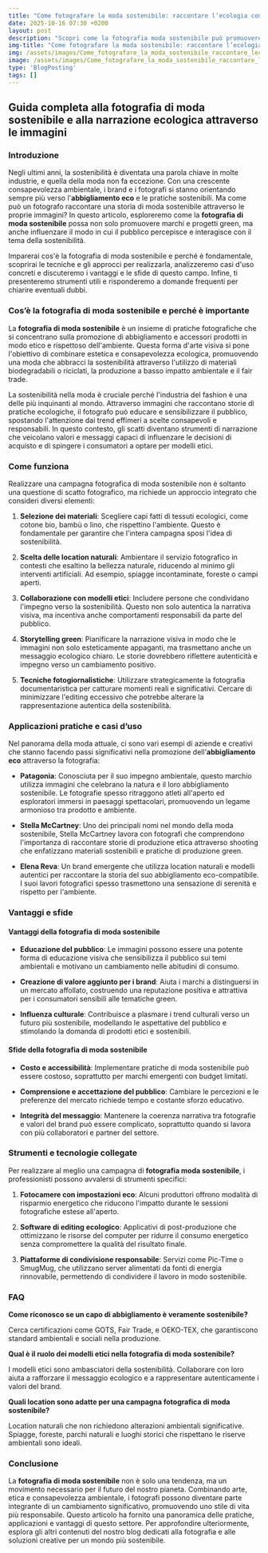 ```yaml
---
title: "Come fotografare la moda sostenibile: raccontare l’ecologia con le immagini"
date: 2025-10-16 07:30 +0200
layout: post
description: "Scopri come la fotografia moda sostenibile può promuovere abbigliamento eco e location naturali, raccontando storie di moda etica e green."
img-title: "Come fotografare la moda sostenibile: raccontare l’ecologia con le immagini"
img: /assets/images/Come_fotografare_la_moda_sostenibile_raccontare_lecologia_con_le_immagini.jpg
image: /assets/images/Come_fotografare_la_moda_sostenibile_raccontare_lecologia_con_le_immagini.jpg
type: 'BlogPosting'
tags: []
---
```


## Guida completa alla fotografia di moda sostenibile e alla narrazione ecologica attraverso le immagini

### Introduzione

Negli ultimi anni, la sostenibilità è diventata una parola chiave in molte industrie, e quella della moda non fa eccezione. Con una crescente consapevolezza ambientale, i brand e i fotografi si stanno orientando sempre più verso l'**abbigliamento eco** e le pratiche sostenibili. Ma come può un fotografo raccontare una storia di moda sostenibile attraverso le proprie immagini? In questo articolo, esploreremo come la **fotografia di moda sostenibile** possa non solo promuovere marchi e progetti green, ma anche influenzare il modo in cui il pubblico percepisce e interagisce con il tema della sostenibilità.

Imparerai cos'è la fotografia di moda sostenibile e perché è fondamentale, scoprirai le tecniche e gli approcci per realizzarla, analizzeremo casi d'uso concreti e discuteremo i vantaggi e le sfide di questo campo. Infine, ti presenteremo strumenti utili e risponderemo a domande frequenti per chiarire eventuali dubbi.

### Cos’è la fotografia di moda sostenibile e perché è importante

La **fotografia di moda sostenibile** è un insieme di pratiche fotografiche che si concentrano sulla promozione di abbigliamento e accessori prodotti in modo etico e rispettoso dell'ambiente. Questa forma d'arte visiva si pone l'obiettivo di combinare estetica e consapevolezza ecologica, promuovendo una moda che abbracci la sostenibilità attraverso l'utilizzo di materiali biodegradabili o riciclati, la produzione a basso impatto ambientale e il fair trade.

La sostenibilità nella moda è cruciale perché l'industria del fashion è una delle più inquinanti al mondo. Attraverso immagini che raccontano storie di pratiche ecologiche, il fotografo può educare e sensibilizzare il pubblico, spostando l'attenzione dai trend effimeri a scelte consapevoli e responsabili. In questo contesto, gli scatti diventano strumenti di narrazione che veicolano valori e messaggi capaci di influenzare le decisioni di acquisto e di spingere i consumatori a optare per modelli etici.

### Come funziona

Realizzare una campagna fotografica di moda sostenibile non è soltanto una questione di scatto fotografico, ma richiede un approccio integrato che consideri diversi elementi:

1. **Selezione dei materiali**: Scegliere capi fatti di tessuti ecologici, come cotone bio, bambù o lino, che rispettino l'ambiente. Questo è fondamentale per garantire che l'intera campagna sposi l'idea di sostenibilità.

2. **Scelta delle location naturali**: Ambientare il servizio fotografico in contesti che esaltino la bellezza naturale, riducendo al minimo gli interventi artificiali. Ad esempio, spiagge incontaminate, foreste o campi aperti.

3. **Collaborazione con modelli etici**: Includere persone che condividano l'impegno verso la sostenibilità. Questo non solo autentica la narrativa visiva, ma incentiva anche comportamenti responsabili da parte del pubblico.

4. **Storytelling green**: Pianificare la narrazione visiva in modo che le immagini non solo esteticamente appaganti, ma trasmettano anche un messaggio ecologico chiaro. Le storie dovrebbero riflettere autenticità e impegno verso un cambiamento positivo.

5. **Tecniche fotogiornalistiche**: Utilizzare strategicamente la fotografia documentaristica per catturare momenti reali e significativi. Cercare di minimizzare l'editing eccessivo che potrebbe alterare la rappresentazione autentica della sostenibilità.

### Applicazioni pratiche e casi d’uso

Nel panorama della moda attuale, ci sono vari esempi di aziende e creativi che stanno facendo passi significativi nella promozione dell'**abbigliamento eco** attraverso la fotografia:

- **Patagonia**: Conosciuta per il suo impegno ambientale, questo marchio utilizza immagini che celebrano la natura e il loro abbigliamento sostenibile. Le fotografie spesso ritraggono atleti all'aperto ed esploratori immersi in paesaggi spettacolari, promuovendo un legame armonioso tra prodotto e ambiente.

- **Stella McCartney**: Uno dei principali nomi nel mondo della moda sostenibile, Stella McCartney lavora con fotografi che comprendono l'importanza di raccontare storie di produzione etica attraverso shooting che enfatizzano materiali sostenibili e pratiche di produzione green.

- **Elena Reva**: Un brand emergente che utilizza location naturali e modelli autentici per raccontare la storia del suo abbigliamento eco-compatibile. I suoi lavori fotografici spesso trasmettono una sensazione di serenità e rispetto per l'ambiente.

### Vantaggi e sfide

#### Vantaggi della fotografia di moda sostenibile

- **Educazione del pubblico**: Le immagini possono essere una potente forma di educazione visiva che sensibilizza il pubblico sui temi ambientali e motivano un cambiamento nelle abitudini di consumo.
  
- **Creazione di valore aggiunto per i brand**: Aiuta i marchi a distinguersi in un mercato affollato, costruendo una reputazione positiva e attrattiva per i consumatori sensibili alle tematiche green.
  
- **Influenza culturale**: Contribuisce a plasmare i trend culturali verso un futuro più sostenibile, modellando le aspettative del pubblico e stimolando la domanda di prodotti etici e sostenibili.

#### Sfide della fotografia di moda sostenibile

- **Costo e accessibilità**: Implementare pratiche di moda sostenibile può essere costoso, soprattutto per marchi emergenti con budget limitati.
  
- **Comprensione e accettazione del pubblico**: Cambiare le percezioni e le preferenze del mercato richiede tempo e costante sforzo educativo.

- **Integrità del messaggio**: Mantenere la coerenza narrativa tra fotografie e valori del brand può essere complicato, soprattutto quando si lavora con più collaboratori e partner del settore.

### Strumenti e tecnologie collegate

Per realizzare al meglio una campagna di **fotografia moda sostenibile**, i professionisti possono avvalersi di strumenti specifici:

1. **Fotocamere con impostazioni eco**: Alcuni produttori offrono modalità di risparmio energetico che riducono l'impatto durante le sessioni fotografiche estese all'aperto.

2. **Software di editing ecologico**: Applicativi di post-produzione che ottimizzano le risorse del computer per ridurre il consumo energetico senza compromettere la qualità del risultato finale.

3. **Piattaforme di condivisione responsabile**: Servizi come Pic-Time o SmugMug, che utilizzano server alimentati da fonti di energia rinnovabile, permettendo di condividere il lavoro in modo sostenibile.

### FAQ

**Come riconosco se un capo di abbigliamento è veramente sostenibile?**

Cerca certificazioni come GOTS, Fair Trade, e OEKO-TEX, che garantiscono standard ambientali e sociali nella produzione.

**Qual è il ruolo dei modelli etici nella fotografia di moda sostenibile?**

I modelli etici sono ambasciatori della sostenibilità. Collaborare con loro aiuta a rafforzare il messaggio ecologico e a rappresentare autenticamente i valori del brand.

**Quali location sono adatte per una campagna fotografica di moda sostenibile?**

Location naturali che non richiedono alterazioni ambientali significative. Spiagge, foreste, parchi naturali e luoghi storici che rispettano le riserve ambientali sono ideali.

### Conclusione

La **fotografia di moda sostenibile** non è solo una tendenza, ma un movimento necessario per il futuro del nostro pianeta. Combinando arte, etica e consapevolezza ambientale, i fotografi possono diventare parte integrante di un cambiamento significativo, promuovendo uno stile di vita più responsabile. Questo articolo ha fornito una panoramica delle pratiche, applicazioni e vantaggi di questo settore. Per approfondire ulteriormente, esplora gli altri contenuti del nostro blog dedicati alla fotografia e alle soluzioni creative per un mondo più sostenibile.